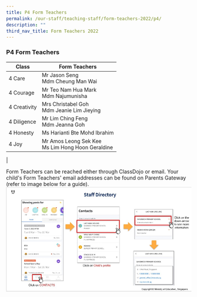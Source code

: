 ```yaml
---
title: P4 Form Teachers
permalink: /our-staff/teaching-staff/form-teachers-2022/p4/
description: ""
third_nav_title: Form Teachers 2022
---
```

### **P4 Form Teachers**

| Class| Form Teachers | 
| -------- | -------- |
| 4 Care     | Mr Jason Seng <br> Mdm Cheung Man Wai   |
| 4 Courage | Mr Teo Nam Hua Mark<br> Mdm Najumunisha  |
| 4 Creativity | Mrs Christabel Goh <br>Mdm Jeanie Lim Jieying |
| 4 Diligence | Mr Lim Ching Feng <br> Mdm Jeanna Goh | 
| 4 Honesty | Ms Harianti Bte Mohd Ibrahim <br>  | 
| 4 Joy | Mr Amos Leong Sek Kee <br>Ms Lim Hong Hoon Geraldine | 
|

Form Teachers can be reached either through ClassDojo or email. Your child's Form Teachers' email addresses can be found on Parents Gateway (refer to image below for a guide).
![](/images/PG-contacts2.jpg)